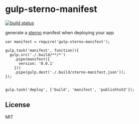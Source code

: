 # gulp-sterno-manifest

[![build status](https://secure.travis-ci.org/imlucas/gulp-sterno-manifest.png)](http://travis-ci.org/imlucas/gulp-sterno-manifest)

generate a [sterno](http://github.com/imlucas/node-sterno) manifest when
deploying your app

```
var manifest = require('gulp-sterno-manifest');

gulp.task('manifest', function(){
  gulp.src('./.build/**/*')
    .pipe(manifest({
      version: '0.0.1'
    }))
    .pipe(gulp.dest('./.build/sterno-manifest.json'));
});


gulp.task('deploy', ['build', 'manifest', 'publishtoS3']);
```

## License

MIT
